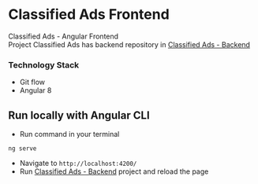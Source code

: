 # Classified Ads Frontend
Classified Ads - Angular Frontend <br />
Project Classified Ads has backend repository in [Classified Ads - Backend](https://github.com/lenoox/classified-ads-backend)
### Technology Stack
 - Git flow
 - Angular 8
## Run locally with Angular CLI
 - Run command in your terminal
```
ng serve
```
 - Navigate to `http://localhost:4200/`
 - Run [Classified Ads - Backend](https://github.com/lenoox/classified-ads-backend) project and reload the page



